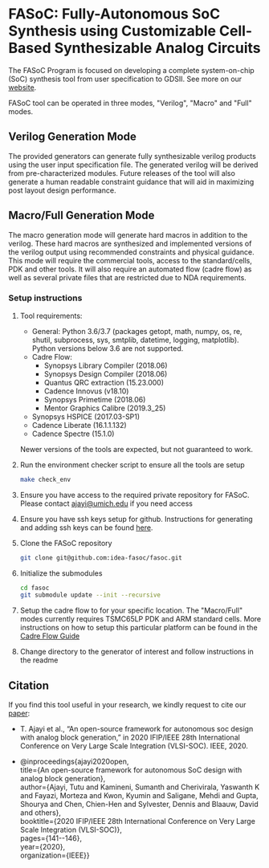 

# FASoC: Fully-Autonomous SoC Synthesis using Customizable Cell-Based Synthesizable Analog Circuits
The FASoC Program is focused on developing a complete system-on-chip (SoC) synthesis tool from user specification to GDSII.
See more on our [website](https://fasoc.engin.umich.edu/).

FASoC tool can be operated in three modes, "Verilog", "Macro" and "Full" modes.

## Verilog Generation Mode
The provided generators can generate fully synthesizable verilog products using the user input specification file. The generated verilog will be derived from pre-characterized modules. Future releases of the tool will also generate a human readable constraint guidance that will aid in maximizing post layout design performance.

## Macro/Full Generation Mode
The macro generation mode will generate hard macros in addition to the verilog. These hard macros are synthesized and implemented versions of the verilog output using recommended constraints and physical guidance. This mode will require the commercial tools, access to the standard/cells, PDK and other tools. It will also require an automated flow (cadre flow) as well as several private files that are restricted due to NDA requirements.

### Setup instructions
1. Tool requirements:
    - General: Python 3.6/3.7 (packages getopt, math, numpy, os, re, shutil, subprocess, sys, smtplib, datetime, logging, matplotlib). Python versions below 3.6 are not supported.
    - Cadre Flow:
      - Synopsys Library Compiler (2018.06)
      - Synopsys Design Compiler (2018.06)
      - Quantus QRC extraction (15.23.000)
      - Cadence Innovus (v18.10)
      - Synopsys Primetime (2018.06)
      - Mentor Graphics Calibre (2019.3_25)
    - Synopsys HSPICE (2017.03-SP1)
    - Cadence Liberate (16.1.1.132)
    - Cadence Spectre (15.1.0)

    Newer versions of the tools are expected, but not guaranteed to work.

1. Run the environment checker script to ensure all the tools are setup
    ```bash
    make check_env
    ```

1. Ensure you have access to the required private repository for FASoC. Please contact ajayi@umich.edu if you need access

1. Ensure you have ssh keys setup for github. Instructions for generating and adding ssh keys can be found [here](https://help.github.com/en/articles/generating-a-new-ssh-key-and-adding-it-to-the-ssh-agent).

1. Clone the FASoC repository
    ```bash
    git clone git@github.com:idea-fasoc/fasoc.git
    ```

1. Initialize the submodules
    ```bash
    cd fasoc
    git submodule update --init --recursive
    ```
1. Setup the cadre flow to for your specific location. The "Macro/Full" modes currently requires TSMC65LP PDK and ARM standard cells. More instructions on how to setup this particular platform can be found in the [Cadre Flow Guide](doc/Cadre%20Flow%20Guide.pdf)


1. Change directory to the generator of interest and follow instructions in the readme

## Citation
If you find this tool useful in your research, we kindly request to cite our [paper](https://ieeexplore.ieee.org/document/9344104):

- T. Ajayi et al., “An open-source framework for autonomous soc design with analog block generation,” in 2020 IFIP/IEEE 28th International Conference on Very Large Scale Integration (VLSI-SOC). IEEE, 2020.

 - @inproceedings{ajayi2020open,\
  title={An open-source framework for autonomous SoC design with analog block generation},\
  author={Ajayi, Tutu and Kamineni, Sumanth and Cherivirala, Yaswanth K and Fayazi, Morteza and Kwon, Kyumin and Saligane, Mehdi and Gupta, Shourya and Chen, Chien-Hen and Sylvester, Dennis and Blaauw, David and others},\
  booktitle={2020 IFIP/IEEE 28th International Conference on Very Large Scale Integration (VLSI-SOC)},\
  pages={141--146},\
  year={2020},\
  organization={IEEE}}
